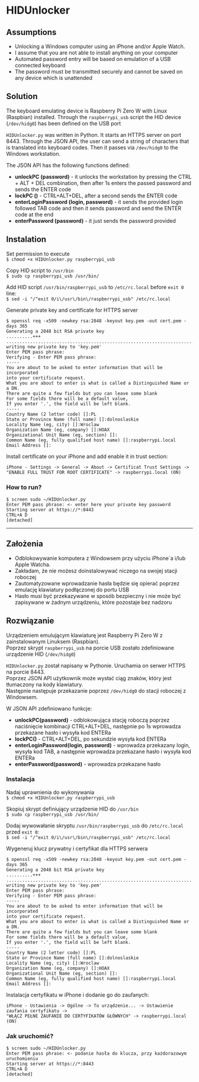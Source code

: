 # HIDUnlocker

## Assumptions
- Unlocking a Windows computer using an iPhone and/or Apple Watch.
- I assume that you are not able to install anything on your computer
- Automated password entry will be based on emulation of a USB connected keyboard
- The password must be transmitted securely and cannot be saved on any device which is unattended

## Solution
The keyboard emulating device is Raspberry Pi Zero W with Linux (Raspbian) installed.
Through the `raspberrypi_usb` script the HID device (`/dev/hidg0`) has been defined on the USB port

`HIDUnlocker.py` was written in Python. It starts an HTTPS server on port 8443.
Through the JSON API, the user can send a string of characters that is translated into keyboard codes.
Then it passes via `/dev/hidg0` to the Windows workstation.

The JSON API has the following functions defined:
- **unlockPC (password)** - it unlocks the workstation by pressing the CTRL + ALT + DEL combination, then after 1s enters the passed password and sends the ENTER code
- **lockPC ()** - CTRL+ALT+DEL, after a second sends the ENTER code
- **enterLoginPassword (login, password)** - it sends the provided login followed TAB code and then it sends password and send the ENTER code at the end
- **enterPassword (password)** - it just sends the password provided

## Instalation
Set permission to execute \
`$ chmod +x HIDUnlocker.py raspberrypi_usb`

Copy HID script to `/usr/bin` \
`$ sudo cp raspberrypi_usb /usr/bin/`

Add HID script `/usr/bin/raspberrypi_usb` to `/etc/rc.local` before `exit 0` line:\
`$ sed -i "/^exit 0/i\/usr\/bin\/raspberrypi_usb" /etc/rc.local`

Generate private key and certificate for HTTPS server
```
$ openssl req -x509 -newkey rsa:2048 -keyout key.pem -out cert.pem -days 365
Generating a 2048 bit RSA private key
..........+++
.....................................................................................+++
writing new private key to 'key.pem'
Enter PEM pass phrase:
Verifying - Enter PEM pass phrase:
-----
You are about to be asked to enter information that will be incorporated
into your certificate request.
What you are about to enter is what is called a Distinguished Name or a DN.
There are quite a few fields but you can leave some blank
For some fields there will be a default value,
If you enter '.', the field will be left blank.
-----
Country Name (2 letter code) []:PL
State or Province Name (full name) []:dolnoslaskie
Locality Name (eg, city) []:Wroclaw
Organization Name (eg, company) []:HOAX
Organizational Unit Name (eg, section) []:
Common Name (eg, fully qualified host name) []:raspberrypi.local
Email Address []:

```

Install certificate on your iPhone and add enable it in trust section:
```
iPhone - Settings -> General -> About -> Certificat Trust Settings ->
"ENABLE FULL TRUST FOR ROOT CERTIFICATE" -> raspberrypi.local (ON)
```

### How to run?
```
$ screen sudo ~/HIDUnlocker.py
Enter PEM pass phrase: <- enter here your private key password
Starting server at https://*:8443
CTRL+A D
[detached]
```

---

## Założenia
- Odblokowywanie komputera z Windowsem przy użyciu iPhone\`a i/lub Apple Watcha.
- Zakładam, że nie możesz doinstalowywać niczego na swojej stacji roboczej
- Zautomatyzowane wprowadzanie hasła będzie się opierać poprzez emulację klawiatury podłączonej do portu USB
- Hasło musi być przekazywane w sposób bezpieczny i nie może być zapisywane w żadnym urządzeniu, które pozostaje bez nadzoru

## Rozwiązanie
Urządzeniem emulującym klawiaturę jest Raspberry Pi Zero W z zainstalowanym Linuksem (Raspbian).\
Poprzez skrypt `raspberrypi_usb` na porcie USB zostało zdefiniowane urządzenie HID (`/dev/hidg0`)

`HIDUnlocker.py` został napisany w Pythonie. Uruchamia on serwer HTTPS na porcie 8443.\
Poprzez JSON API użytkownik może wysłać ciąg znaków, który jest tłumaczony na kody klawiatury.\
Następnie następuje przekazanie poprzez `/dev/hidg0` do stacji roboczej z Windowsem.

W JSON API zdefiniowano funkcje:
- **unlockPC(password)** - odblokowująca stację roboczą poprzez naciśnięcie kombinacji CTRL+ALT+DEL, następnie po 1s wprowadza przekazane hasło i wysyła kod ENTERa
- **lockPC()** - CTRL+ALT+DEL, po sekundzie wysyła kod ENTERa
- **enterLoginPassword(login, password)** - wprowadza przekazany login, wysyła kod TAB, a następnie wprowadza przekazane hasło i wysyła kod ENTERa
- **enterPassword(password)** - wprowadza przekazane hasło

### Instalacja
Nadaj uprawnienia do wykonywania \
`$ chmod +x HIDUnlocker.py raspberrypi_usb`

Skopiuj skrypt definiujący urządzenie HID do `/usr/bin` \
`$ sudo cp raspberrypi_usb /usr/bin/`

Dodaj wywowałanie skryptu `/usr/bin/raspberrypi_usb` do `/etc/rc.local` przed `exit 0`:\
`$ sed -i "/^exit 0/i\/usr\/bin\/raspberrypi_usb" /etc/rc.local`

Wygeneruj klucz prywatny i certyfikat dla HTTPS serwera
```
$ openssl req -x509 -newkey rsa:2048 -keyout key.pem -out cert.pem -days 365
Generating a 2048 bit RSA private key
..........+++
.....................................................................................+++
writing new private key to 'key.pem'
Enter PEM pass phrase:
Verifying - Enter PEM pass phrase:
-----
You are about to be asked to enter information that will be incorporated
into your certificate request.
What you are about to enter is what is called a Distinguished Name or a DN.
There are quite a few fields but you can leave some blank
For some fields there will be a default value,
If you enter '.', the field will be left blank.
-----
Country Name (2 letter code) []:PL
State or Province Name (full name) []:dolnoslaskie
Locality Name (eg, city) []:Wroclaw
Organization Name (eg, company) []:HOAX
Organizational Unit Name (eg, section) []:
Common Name (eg, fully qualified host name) []:raspberrypi.local
Email Address []:

```

Instalacja certyfikatu w iPhone i dodanie go do zaufanych:
```
iPhone - Ustawienia -> Ogólne -> To urządzenie... -> Ustawienie zaufania certyfikatu ->
"WŁĄCZ PEŁNE ZAUFANIE DO CERTYFIKATÓW GŁÓWNYCH" -> raspberrypi.local (ON)
```

### Jak uruchomić?
```
$ screen sudo ~/HIDUnlocker.py
Enter PEM pass phrase: <- podanie hasła do klucza, przy każdorazowym uruchomieniu
Starting server at https://*:8443
CTRL+A D
[detached]
```
